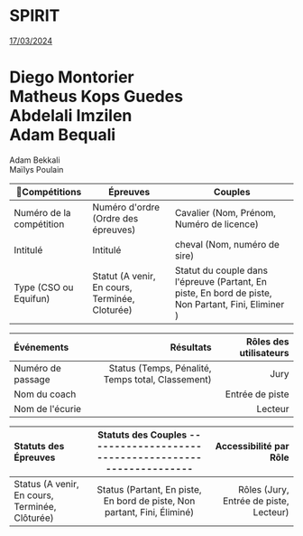 # SPIRIT

<u>17/03/2024</u>

Diego Montorier  
Matheus Kops Guedes  
Abdelali Imzilen  
Adam Bequali  
=======
Adam Bekkali  
Maïlys Poulain  

|  🏇Compétitions           | Épreuves                                       | Couples  |
|-------------------------|------------------------------------------------|------------|
| Numéro de la compétition| Numéro d'ordre (Ordre des épreuves)            | Cavalier (Nom, Prénom, Numéro de licence) |
| Intitulé                | Intitulé                                       | cheval (Nom, numéro de sire)|
| Type (CSO ou Equifun)   | Statut (A venir, En cours, Terminée, Cloturée) | Statut du couple dans l'épreuve (Partant, En piste, En bord de piste, Non Partant, Fini, Eliminer )|

| Événements      | Résultats                                        | Rôles des utilisateurs |
|:----------------|-------------------------------------------------:|-----------------------:|
|Numéro de passage| Status (Temps, Pénalité, Temps total, Classement) | Jury                   |
| Nom du coach    |                                                  | Entrée de piste        |
| Nom de l'écurie |                                                  | Lecteur                |

| Statuts des Épreuves                             | Statuts des Couples -----------------------------------------------------| Accessibilité par Rôle |
|:-------------------------------------------------|:------------------------------------------------------------------------:|-----------:|
| Status (A venir, En cours, Terminée, Clôturée)   | Status (Partant, En piste, En bord de piste, Non partant, Fini, Éliminé) | Rôles (Jury, Entrée de piste, Lecteur) |

